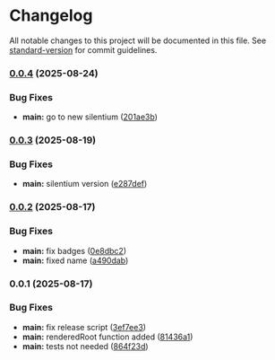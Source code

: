 # Changelog

All notable changes to this project will be documented in this file. See [standard-version](https://github.com/conventional-changelog/standard-version) for commit guidelines.

### [0.0.4](https://github.com/silentium-lab/silentium-morphdom/compare/v0.0.3...v0.0.4) (2025-08-24)


### Bug Fixes

* **main:** go to new silentium ([201ae3b](https://github.com/silentium-lab/silentium-morphdom/commit/201ae3bd92e45356ab563687094992ddc4687a45))

### [0.0.3](https://github.com/silentium-lab/silentium-morphdom/compare/v0.0.2...v0.0.3) (2025-08-19)


### Bug Fixes

* **main:** silentium version ([e287def](https://github.com/silentium-lab/silentium-morphdom/commit/e287deff05bd31fd8cf81fd9714e341929c5cc19))

### [0.0.2](https://github.com/silentium-lab/silentium-morphdom/compare/v0.0.1...v0.0.2) (2025-08-17)


### Bug Fixes

* **main:** fix badges ([0e8dbc2](https://github.com/silentium-lab/silentium-morphdom/commit/0e8dbc2653befb76f5ff609269e4f8697f8a9699))
* **main:** fixed name ([a490dab](https://github.com/silentium-lab/silentium-morphdom/commit/a490dab3a6da673b7cb918bf5ffb377140d8dfd2))

### 0.0.1 (2025-08-17)


### Bug Fixes

* **main:** fix release script ([3ef7ee3](https://github.com/silentium-lab/silentium-morphdom/commit/3ef7ee314ee25d3dafd72143af99f87b589b78d7))
* **main:** renderedRoot function added ([81436a1](https://github.com/silentium-lab/silentium-morphdom/commit/81436a1ad7de91d8231831b1bc0fd7ec4089e40b))
* **main:** tests not needed ([864f23d](https://github.com/silentium-lab/silentium-morphdom/commit/864f23d63faedf14a987a58dcc7ed147e0c1e990))
